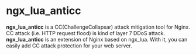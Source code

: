 # ngx_lua_anticc
**ngx_lua_anticc** is a CC(ChallengeCollapsar) attack mitigation tool for Nginx. CC attack (i.e. HTTP request flood) is kind of layer 7 DDoS attack. **ngx_lua_anticc** is an extension of Nginx based on ngx_lua. With it, you can easily add CC attack protection for your web server.
